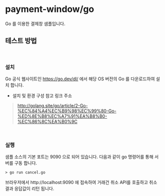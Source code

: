 # payment-window/go

Go 를 이용한 결제창 샘플입니다.



## 테스트 방법
<br>

### 설치
Go 공식 웹사이트인 https://go.dev/dl/ 에서 해당 OS 버전의 Go 를 다운로드하여 설치 합니다.

* 설치 및 환경 구성 참고 링크 주소
> http://golang.site/go/article/2-Go-%EC%84%A4%EC%B9%98%EC%99%80-Go-%ED%8E%B8%EC%A7%91%EA%B8%B0-%EC%86%8C%EA%B0%9C
<br>

### 실행
샘플 소스의 기본 포트는 9090 으로 되어 있습니다.
다음과 같이 go 명령어를 통해 서버를 구동 합니다.

```> go run cancel.go ```

브라우저에서 http://localhost:9090 에 접속하여 거래건 취소 API를 호출하고 취소 결과 응답값이 리턴 됩니다.
